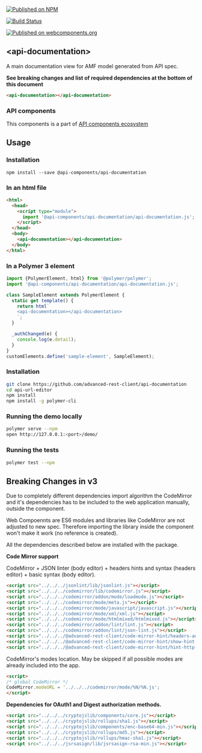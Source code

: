 [![Published on NPM](https://img.shields.io/npm/v/@api-components/api-documentation.svg)](https://www.npmjs.com/package/@api-components/api-documentation)

[![Build Status](https://travis-ci.org/advanced-rest-client/api-documentation.svg?branch=stage)](https://travis-ci.org/advanced-rest-client/api-documentation)

[![Published on webcomponents.org](https://img.shields.io/badge/webcomponents.org-published-blue.svg)](https://www.webcomponents.org/element/advanced-rest-client/api-documentation)

## &lt;api-documentation&gt;

A main documentation view for AMF model generated from API spec.

**See breaking changes and list of required dependencies at the bottom of this document**

```html
<api-documentation></api-documentation>
```

### API components

This components is a part of [API components ecosystem](https://elements.advancedrestclient.com/)

## Usage

### Installation
```
npm install --save @api-components/api-documentation
```

### In an html file

```html
<html>
  <head>
    <script type="module">
      import '@api-components/api-documentation/api-documentation.js';
    </script>
  </head>
  <body>
    <api-documentation></api-documentation>
  </body>
</html>
```

### In a Polymer 3 element

```js
import {PolymerElement, html} from '@polymer/polymer';
import '@api-components/api-documentation/api-documentation.js';

class SampleElement extends PolymerElement {
  static get template() {
    return html`
    <api-documentation></api-documentation>
    `;
  }

  _authChanged(e) {
    console.log(e.detail);
  }
}
customElements.define('sample-element', SampleElement);
```

### Installation

```sh
git clone https://github.com/advanced-rest-client/api-documentation
cd api-url-editor
npm install
npm install -g polymer-cli
```

### Running the demo locally

```sh
polymer serve --npm
open http://127.0.0.1:<port>/demo/
```

### Running the tests
```sh
polymer test --npm
```

## Breaking Changes in v3

Due to completely different dependencies import algorithm the CodeMirror and it's dependencies has to
be included to the web application manually, outside the component.

Web Compoennts are ES6 modules and libraries like CodeMirror are not adjusted to
new spec. Therefore importing the library inside the component won't make it work
(no reference is created).

All the dependencies described below are installed with the package.

**Code Mirror support**

CodeMirror + JSON linter (body editor) + headers hints and syntax (headers editor) + basic syntax (body editor).

```html
<script src="../../../jsonlint/lib/jsonlint.js"></script>
<script src="../../../codemirror/lib/codemirror.js"></script>
<script src="../../../codemirror/addon/mode/loadmode.js"></script>
<script src="../../../codemirror/mode/meta.js"></script>
<script src="../../../codemirror/mode/javascript/javascript.js"></script>
<script src="../../../codemirror/mode/xml/xml.js"></script>
<script src="../../../codemirror/mode/htmlmixed/htmlmixed.js"></script>
<script src="../../../codemirror/addon/lint/lint.js"></script>
<script src="../../../codemirror/addon/lint/json-lint.js"></script>
<script src="../../../@advanced-rest-client/code-mirror-hint/headers-addon.js"></script>
<script src="../../../@advanced-rest-client/code-mirror-hint/show-hint.js"></script>
<script src="../../../@advanced-rest-client/code-mirror-hint/hint-http-headers.js"></script>
```

CodeMirror's modes location. May be skipped if all possible modes are already included into the app.

```html
<script>
/* global CodeMirror */
CodeMirror.modeURL = '../../../codemirror/mode/%N/%N.js';
</script>
```

**Dependencies for OAuth1 and Digest authorization methods.**

```html
<script src="../../../cryptojslib/components/core.js"></script>
<script src="../../../cryptojslib/rollups/sha1.js"></script>
<script src="../../../cryptojslib/components/enc-base64-min.js"></script>
<script src="../../../cryptojslib/rollups/md5.js"></script>
<script src="../../../cryptojslib/rollups/hmac-sha1.js"></script>
<script src="../../../jsrsasign/lib/jsrsasign-rsa-min.js"></script>
```
